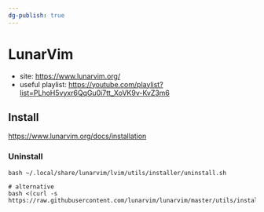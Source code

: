 ```yaml
---
dg-publish: true
---
```

# LunarVim

- site: <https://www.lunarvim.org/>
- useful playlist: <https://youtube.com/playlist?list=PLhoH5vyxr6QqGu0i7tt_XoVK9v-KvZ3m6>

## Install

<https://www.lunarvim.org/docs/installation>




### Uninstall

```shell
bash ~/.local/share/lunarvim/lvim/utils/installer/uninstall.sh

# alternative
bash <(curl -s https://raw.githubusercontent.com/lunarvim/lunarvim/master/utils/installer/uninstall.sh)
```

